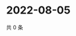 # 2022-08-05

共 0 条

<!-- BEGIN WEIBO -->
<!-- 最后更新时间 Fri Aug 05 2022 02:02:24 GMT+0800 (China Standard Time) -->

<!-- END WEIBO -->
